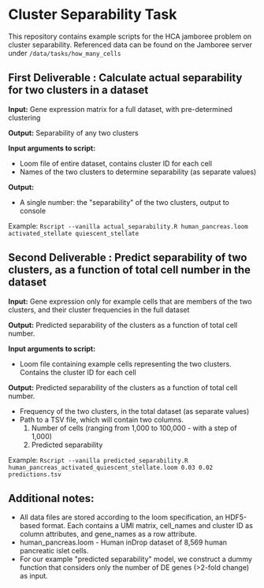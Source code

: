# Cluster Separability Task

This repository contains example scripts for the HCA jamboree problem on cluster separability. Referenced data can be found on the Jamboree server under `/data/tasks/how_many_cells`

## First Deliverable : Calculate actual separability for two clusters in a dataset

**Input:** Gene expression matrix for a full dataset, with pre-determined clustering

**Output:** Separability of any two clusters

**Input arguments to script:**

* Loom file of entire dataset, contains cluster ID for each cell
* Names of the two clusters to determine separability (as separate values)

**Output:**

* A single number: the "separability" of the two clusters, output to console

Example: `Rscript --vanilla actual_separability.R human_pancreas.loom activated_stellate quiescent_stellate`


## Second Deliverable : Predict separability of two clusters, as a function of total cell number in the dataset

**Input:** Gene expression only for example cells that are members of the two clusters, and their cluster frequencies in the full dataset

**Output:** Predicted separability of the clusters as a function of total cell number.

**Input arguments to script:**

* Loom file containing example cells representing the two clusters. Contains the cluster ID for each cell

**Output:** Predicted separability of the clusters as a function of total cell number.
  
* Frequency of the two clusters, in the total dataset (as separate values)
* Path to a TSV file, which will contain two columns.
  1. Number of cells (ranging from 1,000 to 100,000 - with a step of 1,000)
  2. Predicted separability

Example: `Rscript --vanilla predicted_separability.R human_pancreas_activated_quiescent_stellate.loom 0.03 0.02 predictions.tsv`

## Additional notes:

* All data files are stored according to the loom specification, an HDF5-based format. Each contains a UMI matrix, cell_names and cluster ID as column attributes, and gene_names as a row attribute.
* human_pancreas.loom - Human inDrop dataset of 8,569 human pancreatic islet cells.
* For our example "predicted separability" model, we construct a dummy function that considers only the number of DE genes (>2-fold change) as input.


